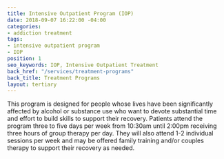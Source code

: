 ```yaml
---
title: Intensive Outpatient Program (IOP)
date: 2018-09-07 16:22:00 -04:00
categories:
- addiction treatment
tags:
- intensive outpatient program
- IOP
position: 1
seo_keywords: IOP, Intensive Outpatient Treatment
back_href: "/services/treatment-programs"
back_title: Treatment Programs
layout: tertiary
---
```


This program is designed for people whose lives have been significantly affected by alcohol or substance use who want to devote substantial time and effort to build skills to support their recovery.  Patients attend the program three to five days per week from 10:30am until 2:00pm receiving three hours of group therapy per day. They will also attend 1-2 individual sessions per week and may be offered family training and/or couples therapy to support their recovery as needed.
